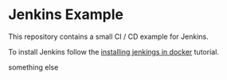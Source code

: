# Jenkins Example

This repository contains a small CI / CD example for Jenkins.

To install Jenkins follow the [installing jenkings in docker](https://jenkins.io/doc/book/installing/#downloading-and-running-jenkins-in-docker) tutorial.

something else
